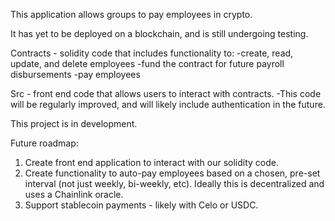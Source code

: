 This application allows groups to pay employees in crypto.

It has yet to be deployed on a blockchain, and is still undergoing testing.

Contracts - solidity code that includes functionality to:
-create, read, update, and delete employees
-fund the contract for future payroll disbursements
-pay employees

Src - front end code that allows users to interact with contracts.
-This code will be regularly improved, and will likely include authentication in the future.

This project is in development.

Future roadmap: 
1) Create front end application to interact with our solidity code.
2) Create functionality to auto-pay employees based on a chosen, pre-set interval (not just weekly, bi-weekly, etc). Ideally this is decentralized and uses a Chainlink oracle.
3) Support stablecoin payments - likely with Celo or USDC.